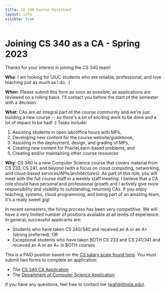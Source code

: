 ```yaml
---
title: CS 340 Course Assistant
layout: info
visible: true
---
```


# Joining CS 340 as a CA - Spring 2023

Thanks for your interest in joining the CS 340 team!  

**Who**: I am looking for UIUC students who are reliable, professional, and love teaching just as much as I do. :)  

**When**:  Please submit this form as soon as possible, as applications are reviewed on a rolling basis. I'll contact you before the start of the semester with a decision.

**What**: CAs are an integral part of the course community and we're just building a new course -- so there's a lot of exciting work to be done and a lot of impact to be had! :)  Tasks include:

1. Assisting students in open lab/office hours with MPs,
2. Developing new content for the course website/guidebook,
3. Assisting in the deployment, design, and grading of MPs,
4. Creating new content for PrairieLearn-based problems, and
5. Creating and/or maintaining other course resources

**Why**: CS 340 is a new Computer Science course that covers material from CS 233, CS 241, and beyond (with a focus on cloud computing, networking, and cloud-based services/APIs/architectures). As part of this role, you will meet with the full course staff in a weekly staff meeting. I believe that a CA role should have personal and professional growth and I actively give more responsibility and visibility to outstanding, returning CAs.  If you enjoy teaching, systems, cloud programming, and being part of an amazing team, it's a really sweet gig!

In recent semesters, the hiring process has been very competitive. We will have a very limited number of positions available at all levels of experience. In general, successful applicants are:

- Students who have taken CS 240/340 and received an A or an A+ (strong preferred),  OR
- Exceptional students who have taken BOTH CS 233 and CS 241/341 and received an A or an A+ in BOTH courses

This is a PAID position based on the [CS salary scale found here](https://course-assistants.cs.illinois.edu/rates).  You must submit two forms to complete an application:

- The [CS 340 CA Application](https://forms.gle/kCvmSDt6Sv7jZTD3A)
- The [Department of Computer Science Application](https://opportunities.cs.illinois.edu/)

If you have any questions, feel free to contact me (waf@illinois.edu).


